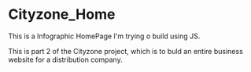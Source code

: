 # Cityzone_Home
This is a Infographic HomePage I'm trying o build using JS. 

This is part 2 of the Cityzone project, which is to buld an entire business website for a distribution company. 
